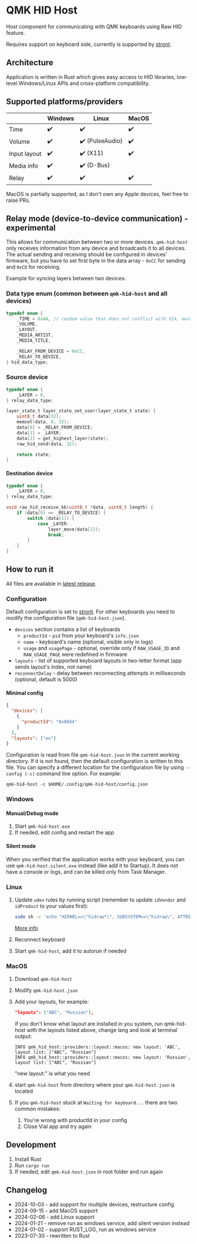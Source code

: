 # QMK HID Host

Host component for communicating with QMK keyboards using Raw HID feature.

Requires support on keyboard side, currently is supported by [stront](https://github.com/zzeneg/stront).

## Architecture

Application is written in Rust which gives easy access to HID libraries, low-level Windows/Linux APIs and cross-platform compatibility.

## Supported platforms/providers

|              | Windows            | Linux                           | MacOS              |
| ------------ | ------------------ | ------------------------------- | ------------------ |
| Time         | :heavy_check_mark: | :heavy_check_mark:              | :heavy_check_mark: |
| Volume       | :heavy_check_mark: | :heavy_check_mark: (PulseAudio) | :heavy_check_mark: |
| Input layout | :heavy_check_mark: | :heavy_check_mark: (X11)        | :heavy_check_mark: |
| Media info   | :heavy_check_mark: | :heavy_check_mark: (D-Bus)      |                    |
| Relay        | :heavy_check_mark: | :heavy_check_mark:              | :heavy_check_mark: |

MacOS is partially supported, as I don't own any Apple devices, feel free to raise PRs.

## Relay mode (device-to-device communication) - experimental

This allows for communication between two or more devices. `qmk-hid-host` only receives information from any device and broadcasts it to all devices. The actual sending and receiving should be configured in devices' firmware, but you have to set first byte in the data array - `0xCC` for sending and `0xCD` for receiving.

Example for syncing layers between two devices:

### Data type enum (common between `qmk-hid-host` and all devices)

```c
typedef enum {
    _TIME = 0xAA, // random value that does not conflict with VIA, must match companion app
    _VOLUME,
    _LAYOUT,
    _MEDIA_ARTIST,
    _MEDIA_TITLE,

    _RELAY_FROM_DEVICE = 0xCC,
    _RELAY_TO_DEVICE,
} hid_data_type;
```

### Source device

```c
typedef enum {
    _LAYER = 0,
} relay_data_type;

layer_state_t layer_state_set_user(layer_state_t state) {
    uint8_t data[32];
    memset(data, 0, 32);
    data[0] = _RELAY_FROM_DEVICE;
    data[1] = _LAYER;
    data[2] = get_highest_layer(state);
    raw_hid_send(data, 32);

    return state;
}
```

#### Destination device

```c
typedef enum {
    _LAYER = 0,
} relay_data_type;

void raw_hid_receive_kb(uint8_t *data, uint8_t length) {
    if (data[0] == _RELAY_TO_DEVICE) {
        switch (data[1]) {
            case _LAYER:
                layer_move(data[2]);
                break;
        }
    }
}
```

## How to run it

All files are available in [latest release](https://github.com/zzeneg/qmk-hid-host/releases/tag/latest).

### Configuration

Default configuration is set to [stront](https://github.com/zzeneg/stront). For other keyboards you need to modify the configuration file (`qmk-hid-host.json`).

- `devices` section contains a list of keyboards
  - `productId` - `pid` from your keyboard's `info.json`
  - `name` - keyboard's name (optional, visible only in logs)
  - `usage` and `usagePage` - optional, override only if `RAW_USAGE_ID` and `RAW_USAGE_PAGE` were redefined in firmware
- `layouts` - list of supported keyboard layouts in two-letter format (app sends layout's index, not name)
- `reconnectDelay` - delay between reconnecting attempts in milliseconds (optional, default is 5000)

#### Minimal config

```json
{
  "devices": [
    {
      "productId": "0x0844"
    }
  ],
  "layouts": ["en"]
}
```

Configuration is read from file `qmk-hid-host.json` in the current working directory. If it is not found, then the default configuration is written to this file.
You can specify a different location for the configuration file by using `--config (-c)` command line option. For example:

```
qmk-hid-host -c $HOME/.config/qmk-hid-host/config.json
```

### Windows

#### Manual/Debug mode

1. Start `qmk-hid-host.exe`
2. If needed, edit config and restart the app

#### Silent mode

When you verified that the application works with your keyboard, you can use `qmk-hid-host.silent.exe` instead (like add it to Startup). It does not have a console or logs, and can be killed only from Task Manager.

### Linux

1. Update `udev` rules by running script (remember to update `idVendor` and `idProduct` to your values first):

   ```sh
   sudo sh -c 'echo "KERNEL==\"hidraw*\", SUBSYSTEM==\"hidraw\", ATTRS{idVendor}==\"feed\", ATTRS{idProduct}==\"0844\", MODE=\"0666\"" > /etc/udev/rules.d/99-qmkhidhost.rules'
   ```

   [More info](https://get.vial.today/manual/linux-udev.html)

2. Reconnect keyboard
3. Start `qmk-hid-host`, add it to autorun if needed

### MacOS

1. Download `qmk-hid-host`
2. Modify `qmk-hid-host.json`
3. Add your layouts, for example:

   ```json
   "layouts": ["ABC", "Russian"],
   ```

   if you don't know what layout are installed in you system, run qmk-hid-host with the layouts listed above, change lang and look at terminal output:

   ```
   INFO qmk_hid_host::providers::layout::macos: new layout: 'ABC', layout list: ["ABC", "Russian"]
   INFO qmk_hid_host::providers::layout::macos: new layout: 'Russian', layout list: ["ABC", "Russian"]
   ```

   "new layout:" is what you need

4. start `qmk-hid-host` from directory where your `qmk-hid-host.json` is located
5. If you `qmk-hid-host` stuck at `Waiting for keyboard...` there are two common mistakes:
   1. You're wrong with productId in your config
   2. Close Vial app and try again

## Development

1. Install Rust
2. Run `cargo run`
3. If needed, edit `qmk-hid-host.json` in root folder and run again

## Changelog

- 2024-10-03 - add support for multiple devices, restructure config
- 2024-09-15 - add MacOS support
- 2024-02-06 - add Linux support
- 2024-01-21 - remove run as windows service, add silent version instead
- 2024-01-02 - support RUST_LOG, run as windows service
- 2023-07-30 - rewritten to Rust

